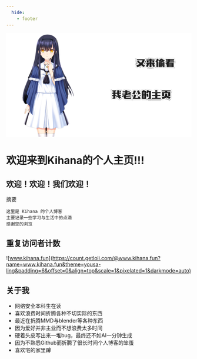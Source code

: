 ```yaml
---
  hide:
    - footer
---
```

![alt text](3E634C1DF482FC0E7E720422D76FE6F.png)
# 欢迎来到Kihana的个人主页!!!
## 欢迎！欢迎！我们欢迎！

摘要
```
这里是 Kihana 的个人博客
主要记录一些学习与生活中的点滴
感谢您的浏览
```
## 重复访问者计数
![www.kihana.fun](https://count.getloli.com/@www.kihana.fun?name=www.kihana.fun&theme=yousa-ling&padding=6&offset=0&align=top&scale=1&pixelated=1&darkmode=auto)
## 关于我
- 网络安全本科生在读
- 喜欢浪费时间折腾各种不切实际的东西
- 最近在折腾MMD与blender等各种东西
- 因为爱好并非主业而不想浪费太多时间
- 硬着头皮写出来一堆bug，最终还不如AI一分钟生成
- 因为不熟悉Github而折腾了很长时间个人博客的笨蛋
- 喜欢宅的家里蹲





